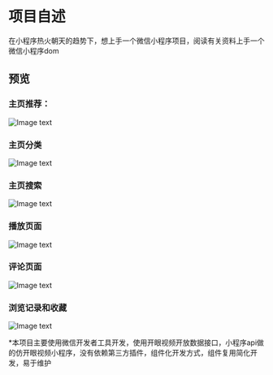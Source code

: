 
# 项目自述

在小程序热火朝天的趋势下，想上手一个微信小程序项目，阅读有关资料上手一个微信小程序dom

## 预览

### 主页推荐：

![Image text](http://i.caigoubao.cc/621335/jianli/github/OpenEye/1.gif)

### 主页分类
![Image text](http://i.caigoubao.cc/621335/jianli/github/OpenEye/2.gif)

### 主页搜索
![Image text](http://i.caigoubao.cc/621335/jianli/github/OpenEye/3a.gif)

### 播放页面
![Image text](http://i.caigoubao.cc/621335/jianli/github/OpenEye/4.gif)

### 评论页面
![Image text](http://i.caigoubao.cc/621335/jianli/github/OpenEye/5.gif)

### 浏览记录和收藏
![Image text](http://i.caigoubao.cc/621335/jianli/github/OpenEye/6.gif)


*本项目主要使用微信开发者工具开发，使用开眼视频开放数据接口，小程序api做的仿开眼视频小程序，没有依赖第三方插件，组件化开发方式，组件复用简化开发，易于维护


